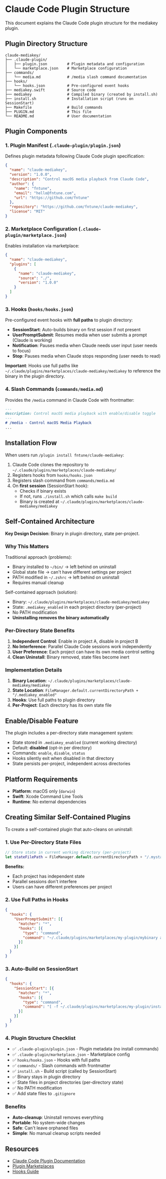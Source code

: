 # Claude Code Plugin Structure

This document explains the Claude Code plugin structure for the mediakey plugin.

## Plugin Directory Structure

```
claude-mediakey/
├── .claude-plugin/
│   ├── plugin.json         # Plugin metadata and configuration
│   └── marketplace.json    # Marketplace configuration
├── commands/
│   └── media.md            # /media slash command documentation
├── hooks/
│   └── hooks.json          # Pre-configured event hooks
├── mediakey.swift          # Source code
├── mediakey                # Compiled binary (created by install.sh)
├── install.sh              # Installation script (runs on SessionStart)
├── Makefile                # Build commands
├── PLUGIN.md               # This file
└── README.md               # User documentation
```

## Plugin Components

### 1. Plugin Manifest (`.claude-plugin/plugin.json`)

Defines plugin metadata following Claude Code plugin specification:

```json
{
  "name": "claude-mediakey",
  "version": "1.0.0",
  "description": "Control macOS media playback from Claude Code",
  "author": {
    "name": "fntune",
    "email": "hello@fntune.com",
    "url": "https://github.com/fntune"
  },
  "repository": "https://github.com/fntune/claude-mediakey",
  "license": "MIT"
}
```

### 2. Marketplace Configuration (`.claude-plugin/marketplace.json`)

Enables installation via marketplace:

```json
{
  "name": "claude-mediakey",
  "plugins": [
    {
      "name": "claude-mediakey",
      "source": "./",
      "version": "1.0.0"
    }
  ]
}
```

### 3. Hooks (`hooks/hooks.json`)

Pre-configured event hooks with **full paths** to plugin directory:

- **SessionStart**: Auto-builds binary on first session if not present
- **UserPromptSubmit**: Resumes media when user submits a prompt (Claude is working)
- **Notification**: Pauses media when Claude needs user input (user needs to focus)
- **Stop**: Pauses media when Claude stops responding (user needs to read)

**Important**: Hooks use full paths like `~/.claude/plugins/marketplaces/claude-mediakey/mediakey` to reference the binary in the plugin directory.

### 4. Slash Commands (`commands/media.md`)

Provides the `/media` command in Claude Code with frontmatter:

```markdown
---
description: Control macOS media playback with enable/disable toggle
---
# /media - Control macOS Media Playback
...
```

## Installation Flow

When users run `/plugin install fntune/claude-mediakey`:

1. Claude Code clones the repository to `~/.claude/plugins/marketplaces/claude-mediakey/`
2. Registers hooks from `hooks/hooks.json`
3. Registers slash command from `commands/media.md`
4. On **first session** (SessionStart hook):
   - Checks if binary exists
   - If not, runs `./install.sh` which calls `make build`
   - Binary is created at `~/.claude/plugins/marketplaces/claude-mediakey/mediakey`

## Self-Contained Architecture

**Key Design Decision**: Binary in plugin directory, state per-project.

### Why This Matters

Traditional approach (problems):
- Binary installed to `~/bin/` → left behind on uninstall
- Global state file → can't have different settings per project
- PATH modified in `~/.zshrc` → left behind on uninstall
- Requires manual cleanup

Self-contained approach (solution):
- Binary: `~/.claude/plugins/marketplaces/claude-mediakey/mediakey`
- State: `.mediakey_enabled` in each project directory (per-project)
- No PATH modification
- **Uninstalling removes the binary automatically**

### Per-Directory State Benefits

1. **Independent Control**: Enable in project A, disable in project B
2. **No Interference**: Parallel Claude Code sessions work independently
3. **User Preference**: Each project can have its own media control setting
4. **Clean Uninstall**: Binary removed, state files become inert

### Implementation Details

1. **Binary Location**: `~/.claude/plugins/marketplaces/claude-mediakey/mediakey`
2. **State Location**: `FileManager.default.currentDirectoryPath + "/.mediakey_enabled"`
3. **Hooks**: Use full paths to plugin directory
4. **Per-Project**: Each directory has its own state file

## Enable/Disable Feature

The plugin includes a per-directory state management system:
- State stored in `.mediakey_enabled` (current working directory)
- Default: **disabled** (opt-in per directory)
- Commands: `enable`, `disable`, `status`
- Hooks silently exit when disabled in that directory
- State persists per-project, independent across directories

## Platform Requirements

- **Platform**: macOS only (`darwin`)
- **Swift**: Xcode Command Line Tools
- **Runtime**: No external dependencies

## Creating Similar Self-Contained Plugins

To create a self-contained plugin that auto-cleans on uninstall:

### 1. Use Per-Directory State Files

```swift
// Store state in current working directory (per-project)
let stateFilePath = FileManager.default.currentDirectoryPath + "/.mystate"
```

**Benefits:**
- Each project has independent state
- Parallel sessions don't interfere
- Users can have different preferences per project

### 2. Use Full Paths in Hooks

```json
{
  "hooks": {
    "UserPromptSubmit": [{
      "matcher": "*",
      "hooks": [{
        "type": "command",
        "command": "~/.claude/plugins/marketplaces/my-plugin/mybinary action"
      }]
    }]
  }
}
```

### 3. Auto-Build on SessionStart

```json
{
  "hooks": {
    "SessionStart": [{
      "matcher": "*",
      "hooks": [{
        "type": "command",
        "command": "[ -f ~/.claude/plugins/marketplaces/my-plugin/install.sh ] && [ ! -f ~/.claude/plugins/marketplaces/my-plugin/mybinary ] && cd ~/.claude/plugins/marketplaces/my-plugin && ./install.sh || true"
      }]
    }]
  }
}
```

### 4. Plugin Structure Checklist

- ✅ `.claude-plugin/plugin.json` - Plugin metadata (no install commands)
- ✅ `.claude-plugin/marketplace.json` - Marketplace config
- ✅ `hooks/hooks.json` - Hooks with full paths
- ✅ `commands/` - Slash commands with frontmatter
- ✅ `install.sh` - Build script (called by SessionStart)
- ✅ Binary stays in plugin directory
- ✅ State files in project directories (per-directory state)
- ✅ No PATH modification
- ✅ Add state files to `.gitignore`

### Benefits

- **Auto-cleanup**: Uninstall removes everything
- **Portable**: No system-wide changes
- **Safe**: Can't leave orphaned files
- **Simple**: No manual cleanup scripts needed

## Resources

- [Claude Code Plugin Documentation](https://docs.claude.com/en/docs/claude-code/plugins)
- [Plugin Marketplaces](https://docs.claude.com/en/docs/claude-code/plugin-marketplaces)
- [Hooks Guide](https://docs.claude.com/en/docs/claude-code/hooks-guide)
